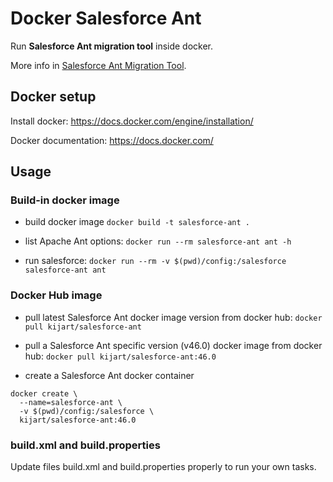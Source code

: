 # Docker Salesforce Ant

Run **Salesforce Ant migration tool** inside docker.

More info in [Salesforce Ant Migration Tool](https://developer.salesforce.com/docs/atlas.en-us.daas.meta/daas/forcemigrationtool_install.htm).

## Docker setup

Install docker: https://docs.docker.com/engine/installation/

Docker documentation: https://docs.docker.com/

## Usage

### Build-in docker image

- build docker image `docker build -t salesforce-ant .`

- list Apache Ant options: `docker run --rm salesforce-ant ant -h`

- run salesforce: `docker run --rm -v $(pwd)/config:/salesforce salesforce-ant ant`

### Docker Hub image

- pull latest Salesforce Ant docker image version from docker hub: `docker pull kijart/salesforce-ant`

- pull a Salesforce Ant specific version (v46.0) docker image from docker hub: `docker pull kijart/salesforce-ant:46.0`

- create a Salesforce Ant docker container

```
docker create \
  --name=salesforce-ant \
  -v $(pwd)/config:/salesforce \
  kijart/salesforce-ant:46.0
```

### build.xml and build.properties

Update files build.xml and build.properties properly to run your own tasks.
